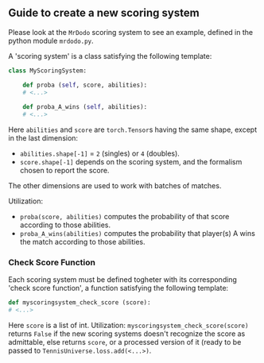 ## Guide to create a new scoring system
Please look at the `MrDodo` scoring system to see an example, defined in the python module `mrdodo.py`.

A 'scoring system' is a class satisfying the following template:
```python
class MyScoringSystem:

	def proba (self, score, abilities):
	# <...>
	
	def proba_A_wins (self, abilities):
	# <...>
```
Here `abilities` and `score` are `torch.Tensor`s having the same shape, except in the last dimension:
- `abilities.shape[-1]` = `2` (singles) or `4` (doubles).
- `score.shape[-1]` depends on the scoring system, and the formalism chosen to report the score.

The other dimensions are used to work with batches of matches.

Utilization:
- `proba(score, abilities)` computes the probability of that score according to those abilities.
- `proba_A_wins(abilities)` computes the probability that player(s) A wins the match according to those abilities.

### Check Score Function

Each scoring system must be defined togheter with its corresponding 'check score function', a function satisfying the following template:
```python
def myscoringsystem_check_score (score):
# <...>
```
Here `score` is a list of int. Utilization: `myscoringsystem_check_score(score)` returns `False` if the new scoring systems doesn't recognize the score as admittable, else returns `score`, or a processed version of it (ready to be passed to `TennisUniverse.loss.add(<...>)`.